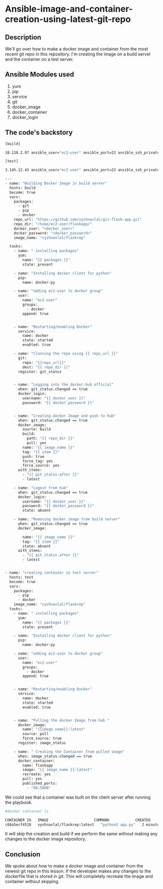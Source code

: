# Ansible-image-and-container-creation-using-latest-git-repo

## Description
We'll go over how to make a docker image and container from the most recent git repo in this repository. I'm creating the image on a build server and the container on a test server.

## Ansible Modules used

  1. yum
  2. pip
  3. service
  4. git
  5. docker_image
  6. docker_container
  7. docker_login

## The code's backstory
```sh
[build]

18.118.2.87 ansible_user="ec2-user" ansible_port=22 ansible_ssh_private_key_file="key.pem"

[test]

3.145.12.43 ansible_user="ec2-user" ansible_port=22 ansible_ssh_private_key_file="key.pem"
```

```sh
---
- name: "Building Docker Image in build server"
  hosts: build
  become: true
  vars:
    packages:
      - git
      - pip
      - docker
    repo_url: "https://github.com/vyshnavlal/git-flask-app.git"
    repo_dir: "/home/ec2-user/flaskapp/"
    docker_user: "<docker_user>"
    docker_password: "<docker_password>"
    image_name: "vyshnavlal/flaskrep"

  tasks:
    - name: " installing packages"
      yum:
        name: "{{ packages }}"
        state: present

    - name: "Installing docker client for python"
      pip:
        name: docker-py

    - name: "adding ec2-user to docker group"
      user:
        name: "ec2-user"
        groups:
          - docker
        append: true


    - name: "Restarting/enabling Docker"
      service:
        name: docker
        state: started
        enabled: true

    - name: "Clonning the repo using {{ repo_url }}"
      git:
        repo: "{{repo_url}}"
        dest: "{{ repo_dir }}"
      register: git_status


    - name: "Logging into the docker-hub official"
      when: git_status.changed == true
      docker_login:
        username: "{{ docker_user }}"
        password: "{{ docker_password }}"


    - name: "Creating docker Image and push to hub"
      when: git_status.changed == true
      docker_image:
        source: build
        build:
          path: "{{ repo_dir }}"
          pull: yes
        name: "{{ image_name }}"
        tag: "{{ item }}"
        push: true
        force_tag: yes
        force_source: yes
      with_items:
        - "{{ git_status.after }}"
        - latest

    - name: "Logout from hub"
      when: git_status.changed == true
      docker_login:
        username: "{{ docker_user }}"
        password: "{{ docker_password }}"
        state: absent

    - name: "Removing docker image from build server"
      when: git_status.changed == true
      docker_image:

        name: "{{ image_name }}"
        tag: "{{ item }}"
        state: absent
      with_items:
        - "{{ git_status.after }}"
        - latest


- name: "creating container in test server"
  hosts: test
  become: true
  vars:
    packages:
      - pip
      - docker
    image_name: "vyshnavlal/flaskrep"
  tasks:
    - name: " installing packages"
      yum:
        name: "{{ packages }}"
        state: present

    - name: "Installing docker client for python"
      pip:
        name: docker-py

    - name: "adding ec2-user to docker group"
      user:
        name: "ec2-user"
        groups:
          - docker
        append: true


    - name: "Restarting/enabling Docker"
      service:
        name: docker
        state: started
        enabled: true


    - name: "Pulling the docker Image from hub "
      docker_image:
        name: "{{image_name}}:latest"
        source: pull
        force_source: true
      register: image_status

    - name: " Creating the Container from pulled image"
      when: image_status.changed == true
      docker_container:
        name: flaskapp
        image: "{{ image_name }}:latest"
        recreate: yes
        pull: yes
        published_ports:
          - "80:5000"
```
We could see that a container was built on the client server after running the playbook.

```sh
#docker container ls

CONTAINER ID   IMAGE                     COMMAND            CREATED         STATUS         PORTS                  NAMES
c68a5ecf4510   vyshnavlal/flaskrep:latest   "python3 app.py"   2 minutes ago   Up 2 minutes   0.0.0.0:80->5000/tcp   flaskapp
```

It will skip the creation and build if we perform the same without making any changes to the docker image repository.

## Conclusion
We spoke about how to make a docker image and container from the newest git repo in this lesson. If the developer makes any changes to the dockerfile that is stored in git. This will completely recreate the image and container without skipping.

